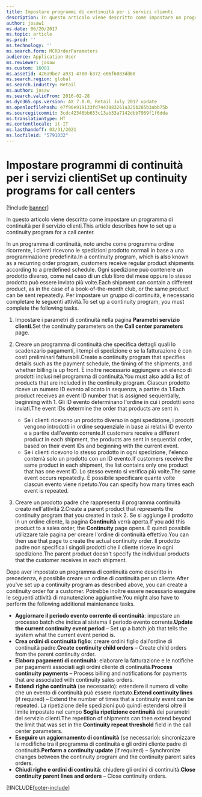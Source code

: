 ```yaml
---
title: Impostare programmi di continuità per i servizi clienti
description: In questo articolo viene descritto come impostare un programma di continuità per il servizio clienti.
author: josaw1
ms.date: 06/20/2017
ms.topic: article
ms.prod: ''
ms.technology: ''
ms.search.form: MCROrderParameters
audience: Application User
ms.reviewer: josaw
ms.custom: 16081
ms.assetid: 426a9be7-a931-4780-b372-e06f6083dd60
ms.search.region: global
ms.search.industry: Retail
ms.author: josaw
ms.search.validFrom: 2016-02-28
ms.dyn365.ops.version: AX 7.0.0, Retail July 2017 update
ms.openlocfilehash: e7f90e919133fd7443083261a325b285b3abb75b
ms.sourcegitcommit: 3cdc42346bb653c13ab33a7142dbb7969f1f6dda
ms.translationtype: HT
ms.contentlocale: it-IT
ms.lasthandoff: 03/31/2021
ms.locfileid: "5791032"
---
```

# <a name="set-up-continuity-programs-for-call-centers"></a><span data-ttu-id="41b94-103">Impostare programmi di continuità per i servizi clienti</span><span class="sxs-lookup"><span data-stu-id="41b94-103">Set up continuity programs for call centers</span></span>

[!include [banner](includes/banner.md)]

<span data-ttu-id="41b94-104">In questo articolo viene descritto come impostare un programma di continuità per il servizio clienti.</span><span class="sxs-lookup"><span data-stu-id="41b94-104">This article describes how to set up a continuity program for a call center.</span></span>

<span data-ttu-id="41b94-105">In un programma di continuità, noto anche come programma ordine ricorrente, i clienti ricevono le spedizioni prodotto normali in base a una programmazione predefinita.</span><span class="sxs-lookup"><span data-stu-id="41b94-105">In a continuity program, which is also known as a recurring order program, customers receive regular product shipments according to a predefined schedule.</span></span> <span data-ttu-id="41b94-106">Ogni spedizione può contenere un prodotto diverso, come nel caso di un club libro del mese oppure lo stesso prodotto può essere inviato più volte.</span><span class="sxs-lookup"><span data-stu-id="41b94-106">Each shipment can contain a different product, as in the case of a book-of-the-month club, or the same product can be sent repeatedly.</span></span> <span data-ttu-id="41b94-107">Per impostare un gruppo di continuità, è necessario completare le seguenti attività.</span><span class="sxs-lookup"><span data-stu-id="41b94-107">To set up a continuity program, you must complete the following tasks.</span></span>

1. <span data-ttu-id="41b94-108">Impostare i parametri di continuità nella pagina **Parametri servizio clienti**.</span><span class="sxs-lookup"><span data-stu-id="41b94-108">Set the continuity parameters on the **Call center parameters** page.</span></span>
2. <span data-ttu-id="41b94-109">Creare un programma di continuità che specifica dettagli quali lo scadenzario pagamenti, i tempi di spedizione e se la fatturazione è con costi preliminari fatturabili.</span><span class="sxs-lookup"><span data-stu-id="41b94-109">Create a continuity program that specifies details such as the payment schedule, the timing of the shipments, and whether billing is up front.</span></span> <span data-ttu-id="41b94-110">È inoltre necessario aggiungere un elenco di prodotti inclusi nel programma di continuità.</span><span class="sxs-lookup"><span data-stu-id="41b94-110">You must also add a list of products that are included in the continuity program.</span></span> <span data-ttu-id="41b94-111">Ciascun prodotto riceve un numero ID evento allocato in sequenza, a partire da 1.</span><span class="sxs-lookup"><span data-stu-id="41b94-111">Each product receives an event ID number that is assigned sequentially, beginning with 1.</span></span> <span data-ttu-id="41b94-112">Gli ID evento determinano l'ordine in cui i prodotti sono inviati.</span><span class="sxs-lookup"><span data-stu-id="41b94-112">The event IDs determine the order that products are sent in.</span></span>

    - <span data-ttu-id="41b94-113">Se i clienti ricevono un prodotto diverso in ogni spedizione, i prodotti vengono introdotti in ordine sequenziale in base ai relativi ID evento e a partire dall'evento corrente.</span><span class="sxs-lookup"><span data-stu-id="41b94-113">If customers receive a different product in each shipment, the products are sent in sequential order, based on their event IDs and beginning with the current event.</span></span>
    - <span data-ttu-id="41b94-114">Se i clienti ricevono lo stesso prodotto in ogni spedizione, l'elenco conterrà solo un prodotto con un ID evento.</span><span class="sxs-lookup"><span data-stu-id="41b94-114">If customers receive the same product in each shipment, the list contains only one product that has one event ID.</span></span> <span data-ttu-id="41b94-115">Lo stesso evento si verifica più volte.</span><span class="sxs-lookup"><span data-stu-id="41b94-115">The same event occurs repeatedly.</span></span> <span data-ttu-id="41b94-116">È possibile specificare quante volte ciascun evento viene ripetuto.</span><span class="sxs-lookup"><span data-stu-id="41b94-116">You can specify how many times each event is repeated.</span></span>

3. <span data-ttu-id="41b94-117">Creare un prodotto padre che rappresenta il programma continuità creato nell'attività 2.</span><span class="sxs-lookup"><span data-stu-id="41b94-117">Create a parent product that represents the continuity program that you created in task 2.</span></span> <span data-ttu-id="41b94-118">Se si aggiunge il prodotto in un ordine cliente, la pagina **Continuità** verrà aperta.</span><span class="sxs-lookup"><span data-stu-id="41b94-118">If you add this product to a sales order, the **Continuity** page opens.</span></span> <span data-ttu-id="41b94-119">È quindi possibile utilizzare tale pagina per creare l'ordine di continuità effettivo.</span><span class="sxs-lookup"><span data-stu-id="41b94-119">You can then use that page to create the actual continuity order.</span></span> <span data-ttu-id="41b94-120">Il prodotto padre non specifica i singoli prodotti che il cliente riceve in ogni spedizione.</span><span class="sxs-lookup"><span data-stu-id="41b94-120">The parent product doesn't specify the individual products that the customer receives in each shipment.</span></span>

<span data-ttu-id="41b94-121">Dopo aver impostato un programma di continuità come descritto in precedenza, è possibile creare un ordine di continuità per un cliente.</span><span class="sxs-lookup"><span data-stu-id="41b94-121">After you've set up a continuity program as described above, you can create a continuity order for a customer.</span></span> <span data-ttu-id="41b94-122">Potrebbe inoltre essere necessario eseguire le seguenti attività di manutenzione aggiuntive.</span><span class="sxs-lookup"><span data-stu-id="41b94-122">You might also have to perform the following additional maintenance tasks.</span></span>

- <span data-ttu-id="41b94-123">**Aggiornare il periodo evento corrente di continuità**: impostare un processo batch che indica al sistema il periodo evento corrente.</span><span class="sxs-lookup"><span data-stu-id="41b94-123">**Update the current continuity event period** – Set up a batch job that tells the system what the current event period is.</span></span>
- <span data-ttu-id="41b94-124">**Crea ordini di continuità figlio**: creare ordini figlio dall'ordine di continuità padre.</span><span class="sxs-lookup"><span data-stu-id="41b94-124">**Create continuity child orders** – Create child orders from the parent continuity order.</span></span>
- <span data-ttu-id="41b94-125">**Elabora pagamenti di continuità**: elaborare la fatturazione e le notifiche per pagamenti associati agli ordini cliente di continuità.</span><span class="sxs-lookup"><span data-stu-id="41b94-125">**Process continuity payments** – Process billing and notifications for payments that are associated with continuity sales orders.</span></span>
- <span data-ttu-id="41b94-126">**Estendi righe continuità** (se necessario): estendere il numero di volte che un evento di continuità può essere ripetuto.</span><span class="sxs-lookup"><span data-stu-id="41b94-126">**Extend continuity lines** (if required) – Extend the number of times that a continuity event can be repeated.</span></span> <span data-ttu-id="41b94-127">La ripetizione delle spedizioni può quindi estendersi oltre il limite impostato nel campo **Soglia ripetizione continuità** dei parametri del servizio clienti.</span><span class="sxs-lookup"><span data-stu-id="41b94-127">The repetition of shipments can then extend beyond the limit that was set in the **Continuity repeat threshold** field in the call center parameters.</span></span>
- <span data-ttu-id="41b94-128">**Eseguire un aggiornamento di continuità** (se necessario): sincronizzare le modifiche tra il programma di continuità e gli ordini cliente padre di continuità.</span><span class="sxs-lookup"><span data-stu-id="41b94-128">**Perform a continuity update** (if required) – Synchronize changes between the continuity program and the continuity parent sales orders.</span></span>
- <span data-ttu-id="41b94-129">**Chiudi righe e ordini di continuità**: chiudere gli ordini di continuità.</span><span class="sxs-lookup"><span data-stu-id="41b94-129">**Close continuity parent lines and orders** – Close continuity orders.</span></span>


[!INCLUDE[footer-include](../includes/footer-banner.md)]